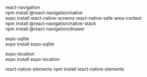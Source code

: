 react-navigation  
npm install @react-navigation/native  
expo install react-native-screens react-native-safe-area-context  
npm install @react-navigation/native-stack  
npm install @react-navigation/drawer

expo-sqlite  
expo install expo-sqlite

expo-location  
expo install expo-location

react-native-elements
npm install react-native-elements
